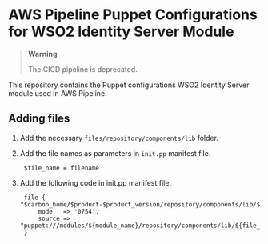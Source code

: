 # AWS Pipeline Puppet Configurations for WSO2 Identity Server Module
> **Warning**
>
>   The CICD pipeline is deprecated.
>

This repository contains the Puppet configurations WSO2 Identity Server module used in AWS Pipeline.

## Adding files
1. Add the necessary `files/repository/components/lib` folder. 
2. Add the file names as parameters in `init.pp` manifest file.
        
        $file_name = filename
2. Add the following code in init.pp  manifest file.
    
        file { "$carbon_home/$product-$product_version/repository/components/lib/${file_name}":
            mode   => '0754',
            source => "puppet:///modules/${module_name}/repository/components/lib/${file_name}",
        }